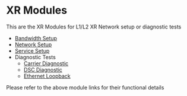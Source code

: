 # XR Modules
This are the XR Modules for L1/L2 XR Network setup or diagnostic tests 
* [Bandwidth Setup](https://github.com/infinera/terraform-infinera-xr-modules/tree/main/bandwidth-setup)
* [Network Setup](https://github.com/infinera/terraform-infinera-xr-modules/tree/main/network-setup)
* [Service Setup](https://github.com/infinera/terraform-infinera-xr-modules/tree/main/service-setup)
* Diagnostic Tests
  *  [Carrier Diagnostic](https://github.com/infinera/terraform-infinera-xr-modules/tree/main/diagnostic/carrier-diag)
  * [DSC Diagnostic](https://github.com/infinera/terraform-infinera-xr-modules/tree/main/diagnostic/dscs-diag)
  * [Ethernet Loopback](https://github.com/infinera/terraform-infinera-xr-modules/tree/main/diagnostic/ethernet-loopback-diag)

Please refer to the above module links for their functional details
